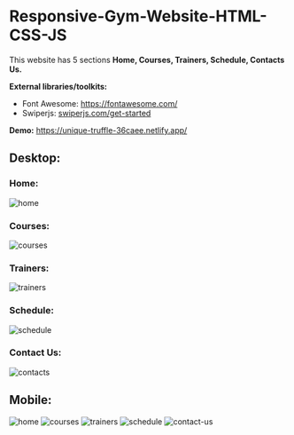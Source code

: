# Responsive-Gym-Website-HTML-CSS-JS

This website has 5 sections **Home, Courses, Trainers, Schedule, Contacts Us.**

**External libraries/toolkits:**
- Font Awesome: https://fontawesome.com/
- Swiperjs: [swiperjs.com/get-started ](https://swiperjs.com/)

**Demo:** https://unique-truffle-36caee.netlify.app/

## **Desktop:**

### **Home:**
![home](https://user-images.githubusercontent.com/12884512/221371673-01647b8d-b8e7-4b97-a5f6-f071470db3dc.PNG)

### **Courses:**
 ![courses](https://user-images.githubusercontent.com/12884512/221371682-aced9e8b-4d82-4794-af4c-4032db52d4e4.PNG)

### **Trainers:**
![trainers](https://user-images.githubusercontent.com/12884512/221371689-5ec6da5e-d08e-4e83-86a9-e8f4f32bed11.PNG)

### **Schedule:**
![schedule](https://user-images.githubusercontent.com/12884512/221371693-ae375ba3-773e-4481-9963-c845ab3fc11f.PNG)

### **Contact Us:**
![contacts](https://user-images.githubusercontent.com/12884512/221371700-bb631c9c-19e6-4a04-bac0-3ad85696ec35.PNG)


## **Mobile:**

![home](https://user-images.githubusercontent.com/12884512/221372647-8384d20a-2ec3-46a3-959f-4ee3f71afd62.png)
![courses](https://user-images.githubusercontent.com/12884512/221372653-cd4d2156-a21e-45f5-8025-4f0db368462b.png)
![trainers](https://user-images.githubusercontent.com/12884512/221372659-34b6c207-ced1-4df3-a157-0544781b227d.png)
![schedule](https://user-images.githubusercontent.com/12884512/221372661-048c4ee4-a2c7-4f43-b8d1-5ec70d08bbc1.png)
![contact-us](https://user-images.githubusercontent.com/12884512/221372666-b882f7e3-1598-4144-b69c-39ba54841723.png)
